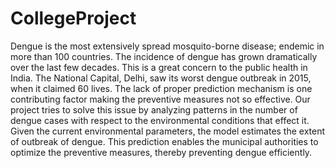 # CollegeProject
Dengue is the most extensively spread mosquito-borne disease; endemic in more than 100 countries.  The incidence of dengue has grown dramatically over the last few decades.  This is a great concern to the public health in India. The National Capital, Delhi, saw its worst dengue outbreak in 2015, when it claimed 60 lives. The lack of proper prediction mechanism is one contributing factor making the preventive measures not so effective. Our project tries to solve this issue by analyzing patterns in the number of dengue cases with respect to the environmental conditions that effect it. Given the current environmental parameters, the model estimates the extent of outbreak of dengue. This prediction enables the municipal authorities to optimize the preventive measures, thereby preventing dengue efficiently. 
